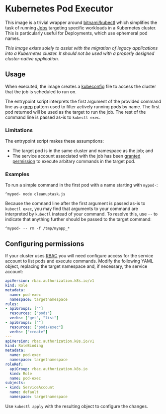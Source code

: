# Kubernetes Pod Executor

This image is a trivial wrapper around [bitnami/kubectl](https://bitnami.com/stack/kubectl/containers) which simplifies the task of running [Jobs](https://kubernetes.io/docs/concepts/workloads/controllers/jobs-run-to-completion/) targeting specific workloads in a Kubernetes cluster. This is particularly useful for Deployments, which use ephemeral pod names.

*This image exists solely to assist with the migration of legacy applications into a Kubernetes cluster. It should not be used with a properly designed cluster-native application.*

## Usage

When executed, the image creates a [kubeconfig](https://kubernetes.io/docs/concepts/configuration/organize-cluster-access-kubeconfig/) file to access the cluster that the job is scheduled to run on.

The entrypoint script interprets the first argument of the provided command line as a [grep](http://linuxcommand.org/lc3_man_pages/grep1.html) pattern used to filter actively running pods by name. The first pod returned will be used as the target to run the job. The rest of the command line is passed as-is to `kubectl exec`.

### Limitations

The entrypoint script makes these assumptions:

- The target pod is in the same cluster and namespace as the job; and
- The service account associated with the job has been [granted permission](#configuring-permissions) to execute arbitary commands in the target pod.

### Examples

To run a simple command in the first pod with a name starting with `mypod-`:

```shell
^mypod- node cleanuptask.js
```

Because the comnand line after the first argument is passed as-is to `kubectl exec`, you may find that arguments to your command are interpreted by `kubectl` instead of your command. To resolve this, use `--` to indicate that anything further should be passed to the target command:

```shell
^mypod- -- rm -f /tmp/myapp_*
```

## Configuring permissions

If your cluster uses [RBAC](https://kubernetes.io/docs/reference/access-authn-authz/rbac/) you will need configure access for the service account to list pods and execute commands. Modify the following YAML object, replacing the target namespace and, if necessary, the service account:

```yaml
apiVersion: rbac.authorization.k8s.io/v1
kind: Role
metadata:
  name: pod-exec
  namespace: targetnamespace
rules:
- apiGroups: [""]
  resources: ["pods"]
  verbs: ["get", "list"]
- apiGroups: [""]
  resources: ["pods/exec"]
  verbs: ["create"]
---
apiVersion: rbac.authorization.k8s.io/v1
kind: RoleBinding
metadata:
  name: pod-exec
  namespace: targetnamespace
roleRef:
  apiGroup: rbac.authorization.k8s.io
  kind: Role
  name: pod-exec
subjects:
- kind: ServiceAccount
  name: default
  namespace: targetnamespace
```

Use `kubectl apply` with the resulting object to configure the changes.